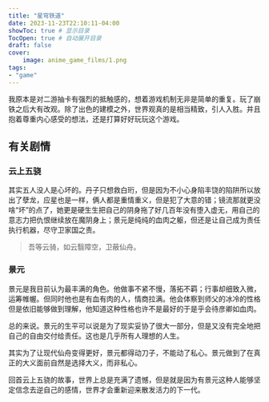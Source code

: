 ```yaml
---
title: "星穹铁道"
date: 2023-11-23T22:10:11-04:00
showToc: true # 显示目录
TocOpen: true # 自动展开目录
draft: false
cover:
    image: anime_game_films/1.png
tags: 
- "game"
---
```


我原本是对二游抽卡有强烈的抵触感的，想着游戏机制无非是简单的重复。玩了崩铁之后大有改观。除了出色的建模之外，世界观真的是相当精致，引人入胜。并且抱着尊重内心感受的想法，还是打算好好玩玩这个游戏。

## 有关剧情

### 云上五骁
其实五人没人是心坏的。丹子只想救白珩，但是因为不小心身陷丰饶的陷阱所以放出了孽龙，应星也是一样，俩人都是重情重义，但是犯了大意的错；镜流那就更没啥“坏”的点了，她更是硬生生把自己的阴身拖了好几百年没有堕入虚无，用自己的意志力把仇恨继续放在魔阴身上；景元是纯纯的血肉之躯，但还是让自己成为责任执行机器，尽守卫家国之责。

> 吾等云骑，如云翳障空，卫蔽仙舟。

### 景元
景元是我目前认为最丰满的角色。他做事不紧不慢，落拓不羁；行事却细致入微，运筹帷幄。但同时他也是有血有肉的人，情商拉满。他会体察到师父的冰冷的性格但是依旧能够做到理解，他知道这种性格也许不是最好的于是乎会待彦卿如血肉。

总的来说。景元的生平可以说是为了现实妥协了很大一部分，但是又没有完全地把自己的自由交付给责任。这也是几乎所有人理想的人生。

其实为了让现代仙舟变得更好，景元都得动刀子，不能动了私心。景元做到了在真正的大义面前自然是选择大义，而非私心。

回首云上五骁的故事，世界上总是充满了遗憾，但是就是因为有景元这种人能够坚定信念去逆自己的感情，世界才会重新迎来散发活力的下一代。

